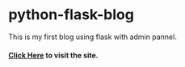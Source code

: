 # python-flask-blog
This is my first blog using flask with admin pannel.
#### [Click Here](https://avi-blog.herokuapp.com/) to visit the site.
